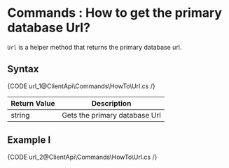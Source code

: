 ﻿# Commands : How to get the primary database Url?

`Url` is a helper method that returns the primary database url.

## Syntax

{CODE url_1@ClientApi\Commands\HowTo\Url.cs /}


| Return Value | Description|
| ------------- | --------- |
| string | Gets the primary database Url |

## Example I

{CODE url_2@ClientApi\Commands\HowTo\Url.cs /}